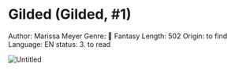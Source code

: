 # Gilded (Gilded, #1)

Author: Marissa Meyer
Genre: 🔮 Fantasy
Length: 502
Origin: to find
Language: EN
status: 3. to read

![Untitled](Gilded%20(Gilded,%20#1)%20ae5a1b8dce7f4bb2ae44c1425fe591c0/Untitled.png)